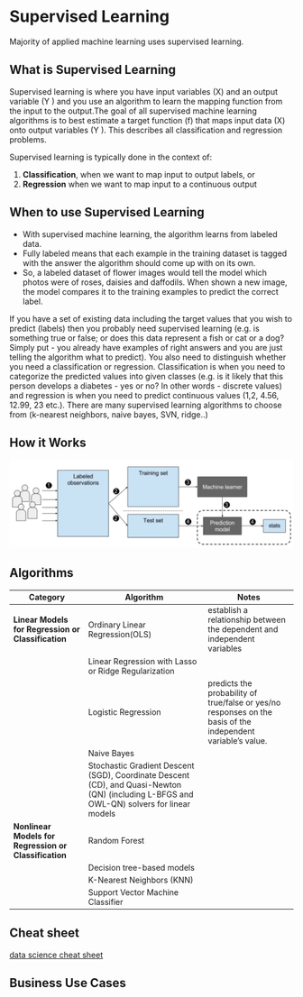 
# Supervised Learning

Majority of applied machine learning uses supervised learning.
## What is Supervised Learning 

 Supervised learning is where you have input variables (X) and an output variable (Y ) and you use an algorithm to learn the mapping function from the input to the output.The goal of all supervised machine learning algorithms is to best estimate a target function (f) that maps input data (X) onto output variables (Y ). This describes all classification and regression problems. 


Supervised learning is typically done in the context of:
1. **Classification**, when we want to map input to output labels, or
2. **Regression** when we want to map input to a continuous output


## When to use Supervised Learning

* With supervised machine learning, the algorithm learns from labeled data.
* Fully labeled means that each example in the training dataset is tagged with the answer the algorithm should come up with on its own. 
* So, a labeled dataset of flower images would tell the model which photos were of roses, daisies and daffodils. When shown a new image, the model compares it to the training examples to predict the correct label.

If you have a set of existing data including the target values that you wish to predict (labels) then you probably need supervised learning (e.g. is something true or false; or does this data represent a fish or cat or a dog? Simply put - you already have examples of right answers and you are just telling the algorithm what to predict). You also need to distinguish whether you need a classification or regression. Classification is when you need to categorize the predicted values into given classes (e.g. is it likely that this person develops a diabetes - yes or no? In other words - discrete values) and regression is when you need to predict continuous values (1,2, 4.56, 12.99, 23 etc.). There are many supervised learning algorithms to choose from (k-nearest neighbors, naive bayes, SVN, ridge..)

## How it Works

![](https://github.com/Jean-njoroge/Machine-Learning-Resources/blob/master/Images/Supervised_machine_learning_in_a_nutshell.png)
## Algorithms


| Category | Algorithm | Notes |
|---|---| ---| 
| **Linear Models for Regression or Classification**|Ordinary Linear Regression(OLS) | establish a relationship between the dependent and independent variables |
| |Linear Regression with Lasso or Ridge Regularization |  |
| |Logistic Regression| predicts the probability of true/false or yes/no responses on the basis of the independent variable’s value. |
| |Naive Bayes| |
| |Stochastic Gradient Descent (SGD), Coordinate Descent (CD), and Quasi-Newton (QN) (including L-BFGS and OWL-QN) solvers for linear models | |
| **Nonlinear Models for Regression or Classification**| Random Forest| |
| |Decision tree-based models| |
| |	K-Nearest Neighbors (KNN)| |
| |Support Vector Machine Classifier| |

## Cheat sheet
[data science cheat sheet](https://github.com/ml874/Data-Science-Cheatsheet/blob/master/data-science-cheatsheet.pdf)

## Business Use Cases

